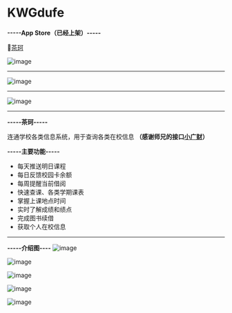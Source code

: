 # KWGdufe

**-----App Store（已经上架）-----**


🔗[茶珂](https://itunes.apple.com/cn/app/%E8%8C%B6%E7%8F%82/id1346521270?mt=8)

![image](https://github.com/KorwinBanana/KWGdufe/blob/master/READMEImage/21.png)
****
![image](https://github.com/KorwinBanana/KWGdufe/blob/master/READMEImage/22.png)
***
![image](https://github.com/KorwinBanana/KWGdufe/blob/master/READMEImage/23.png)
***

**-----茶珂-----**


连通学校各类信息系统，用于查询各类在校信息
**（感谢师兄的接口[小广财](http://www.wegdufe.com/)）**


**-----主要功能-----**

* 每天推送明日课程
* 每日反馈校园卡余额
* 每周提醒当前借阅
* 快速查课、各类学期课表
* 掌握上课地点时间
* 实时了解成绩和绩点
* 完成图书续借
* 获取个人在校信息

***

**-----介绍图----**
![image](https://github.com/KorwinBanana/KWGdufe/blob/master/READMEImage/5.png)

![image](https://github.com/KorwinBanana/KWGdufe/blob/master/READMEImage/1.png)

![image](https://github.com/KorwinBanana/KWGdufe/blob/master/READMEImage/2.png)

![image](https://github.com/KorwinBanana/KWGdufe/blob/master/READMEImage/6.png)

![image](https://github.com/KorwinBanana/KWGdufe/blob/master/READMEImage/4.png)

